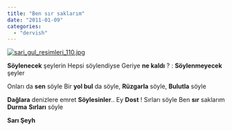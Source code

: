 ```yaml
---
title: "Ben sır saklarım"
date: "2011-01-09"
categories: 
  - "dervish"
---
```


[![sari_gul_resimleri_110.jpg](/uploads/2011/01/sari_gul_resimleri_110.jpg)](/uploads/2011/01/sari_gul_resimleri_110.jpg "sari_gul_resimleri_110.jpg")

**Söylenecek** şeylerin Hepsi söylendiyse Geriye **ne kaldı** ? : **Söylenmeyecek** şeyler

Onları da **sen** söyle Bir **yol bul** da söyle, **Rüzgarla** söyle, **Bulutla** söyle

**Dağlara** denizlere emret **Söylesinler**.. Ey **Dost** ! Sırları söyle Ben **sır** saklarım **Durma** **Sırları** söyle

**Sarı Şeyh**
